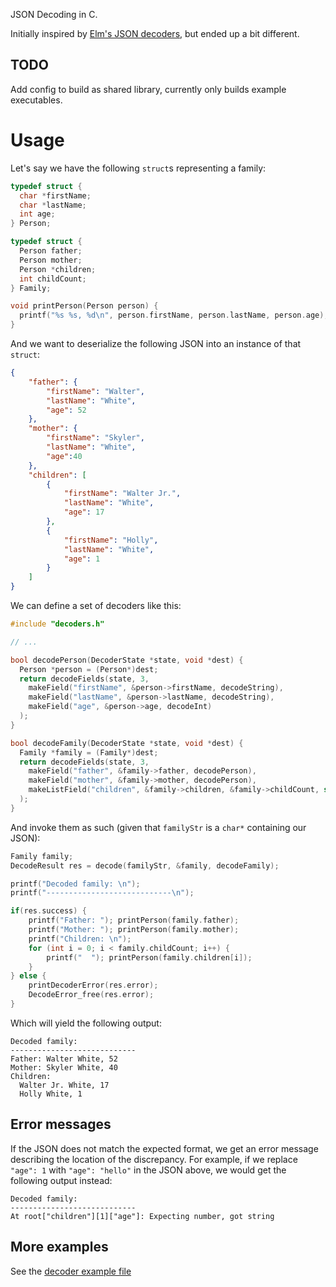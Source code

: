 JSON Decoding in C.

Initially inspired by [Elm's JSON decoders](https://package.elm-lang.org/packages/elm/json/latest/Json.Decode), but ended up a bit different.


## TODO

Add config to build as shared library, currently only builds example executables.

# Usage

Let's say we have the following `struct`s representing a family:

```c
typedef struct {
  char *firstName;
  char *lastName;
  int age;
} Person;

typedef struct {
  Person father;
  Person mother;
  Person *children;
  int childCount;
} Family;

void printPerson(Person person) {
  printf("%s %s, %d\n", person.firstName, person.lastName, person.age);
}
```

And we want to deserialize the following JSON into an instance of that `struct`:

```json
{
    "father": {
        "firstName": "Walter",
        "lastName": "White",
        "age": 52
    },
    "mother": {
        "firstName": "Skyler",
        "lastName": "White",
        "age":40
    },
    "children": [
        {
            "firstName": "Walter Jr.",
            "lastName": "White", 
            "age": 17
        },
        {
            "firstName": "Holly",
            "lastName": "White",
            "age": 1
        }
    ]
}

```

We can define a set of decoders like this:

```c
#include "decoders.h"

// ...

bool decodePerson(DecoderState *state, void *dest) {
  Person *person = (Person*)dest;
  return decodeFields(state, 3,
    makeField("firstName", &person->firstName, decodeString),
    makeField("lastName", &person->lastName, decodeString),
    makeField("age", &person->age, decodeInt)
  );
}

bool decodeFamily(DecoderState *state, void *dest) {
  Family *family = (Family*)dest;
  return decodeFields(state, 3,
    makeField("father", &family->father, decodePerson),
    makeField("mother", &family->mother, decodePerson),
    makeListField("children", &family->children, &family->childCount, sizeof(Person), decodePerson)
  );
}
```

And invoke them as such (given that `familyStr` is a `char*` containing our JSON):

```c
Family family;
DecodeResult res = decode(familyStr, &family, decodeFamily);

printf("Decoded family: \n");
printf("----------------------------\n");

if(res.success) {
    printf("Father: "); printPerson(family.father);
    printf("Mother: "); printPerson(family.mother);
    printf("Children: \n");
    for (int i = 0; i < family.childCount; i++) {
        printf("  "); printPerson(family.children[i]);
    }
} else {
    printDecoderError(res.error);
    DecodeError_free(res.error);
}

```

Which will yield the following output:

```
Decoded family: 
----------------------------
Father: Walter White, 52
Mother: Skyler White, 40
Children: 
  Walter Jr. White, 17
  Holly White, 1
```

## Error messages

If the JSON does not match the expected format, we get an error message describing the location of the discrepancy. For example, if we replace `"age": 1` with `"age": "hello"` in the JSON above, we would get the following output instead:

```
Decoded family: 
----------------------------
At root["children"][1]["age"]: Expecting number, got string
```

## More examples

See the [decoder example file](src/decoderTest.c)
